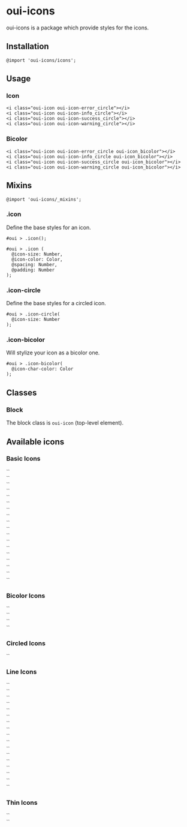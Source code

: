 # oui-icons

<component-status cx-design="partial" ux="rc"></component-status>

oui-icons is a package which provide styles for the icons.

## Installation

```less
@import 'oui-icons/icons';
```

## Usage

### Icon

```html:preview
<i class="oui-icon oui-icon-error_circle"></i>
<i class="oui-icon oui-icon-info_circle"></i>
<i class="oui-icon oui-icon-success_circle"></i>
<i class="oui-icon oui-icon-warning_circle"></i>
```

### Bicolor

```html:preview
<i class="oui-icon oui-icon-error_circle oui-icon_bicolor"></i>
<i class="oui-icon oui-icon-info_circle oui-icon_bicolor"></i>
<i class="oui-icon oui-icon-success_circle oui-icon_bicolor"></i>
<i class="oui-icon oui-icon-warning_circle oui-icon_bicolor"></i>
```

## Mixins

```less
@import 'oui-icons/_mixins';
```

### .icon

Define the base styles for an icon.

```less
#oui > .icon();
```

```less
#oui > .icon (
  @icon-size: Number,
  @icon-color: Color,
  @spacing: Number,
  @padding: Number
);
```

### .icon-circle

Define the base styles for a circled icon.

```less
#oui > .icon-circle(
  @icon-size: Number
);
```

### .icon-bicolor

Will stylize your icon as a bicolor one.

```less
#oui > .icon-bicolor(
  @icon-char-color: Color
);
```

## Classes

### Block

The block class is `oui-icon` (top-level element).

## Available icons

### Basic Icons

<div class="oui-icon-badge">
  <div class="oui-icon-badge__preview"><i class="oui-icon oui-icon-ovh" aria-hidden="true"></i></div>
  <div class="oui-icon-badge__code">
    `<i class="oui-icon oui-icon-ovh" aria-hidden="true"></i>`
  </div>
</div>

<div class="oui-icon-badge">
  <div class="oui-icon-badge__preview"><i class="oui-icon oui-icon-close" aria-hidden="true"></i></div>
  <div class="oui-icon-badge__code">
    `<i class="oui-icon oui-icon-close" aria-hidden="true"></i>`
  </div>
</div>

<div class="oui-icon-badge">
  <div class="oui-icon-badge__preview"><i class="oui-icon oui-icon-error_circle" aria-hidden="true"></i></div>
  <div class="oui-icon-badge__code">
    `<i class="oui-icon oui-icon-error_circle" aria-hidden="true"></i>`
  </div>
</div>

<div class="oui-icon-badge">
  <div class="oui-icon-badge__preview"><i class="oui-icon oui-icon-help_circle" aria-hidden="true"></i></div>
  <div class="oui-icon-badge__code">
    `<i class="oui-icon oui-icon-help_circle" aria-hidden="true"></i>`
  </div>
</div>

<div class="oui-icon-badge">
  <div class="oui-icon-badge__preview"><i class="oui-icon oui-icon-info_circle" aria-hidden="true"></i></div>
  <div class="oui-icon-badge__code">
    `<i class="oui-icon oui-icon-info_circle" aria-hidden="true"></i>`
  </div>
</div>

<div class="oui-icon-badge">
  <div class="oui-icon-badge__preview"><i class="oui-icon oui-icon-success_circle" aria-hidden="true"></i></div>
  <div class="oui-icon-badge__code">
    `<i class="oui-icon oui-icon-success_circle" aria-hidden="true"></i>`
  </div>
</div>

<div class="oui-icon-badge">
  <div class="oui-icon-badge__preview"><i class="oui-icon oui-icon-warning_circle" aria-hidden="true"></i></div>
  <div class="oui-icon-badge__code">
    `<i class="oui-icon oui-icon-warning_circle" aria-hidden="true"></i>`
  </div>
</div>

<div class="oui-icon-badge">
  <div class="oui-icon-badge__preview"><i class="oui-icon oui-icon-eye" aria-hidden="true"></i></div>
  <div class="oui-icon-badge__code">
    `<i class="oui-icon oui-icon-eye" aria-hidden="true"></i>`
  </div>
</div>

<div class="oui-icon-badge">
  <div class="oui-icon-badge__preview"><i class="oui-icon oui-icon-eye-blocked" aria-hidden="true"></i></div>
  <div class="oui-icon-badge__code">
    `<i class="oui-icon oui-icon-eye-blocked" aria-hidden="true"></i>`
  </div>
</div>

<div class="oui-icon-badge">
  <div class="oui-icon-badge__preview"><i class="oui-icon oui-icon-chevron-up" aria-hidden="true"></i></div>
  <div class="oui-icon-badge__code">
    `<i class="oui-icon oui-icon-chevron-up" aria-hidden="true"></i>`
  </div>
</div>

<div class="oui-icon-badge">
  <div class="oui-icon-badge__preview"><i class="oui-icon oui-icon-chevron-right" aria-hidden="true"></i></div>
  <div class="oui-icon-badge__code">
    `<i class="oui-icon oui-icon-chevron-right" aria-hidden="true"></i>`
  </div>
</div>

<div class="oui-icon-badge">
  <div class="oui-icon-badge__preview"><i class="oui-icon oui-icon-chevron-down" aria-hidden="true"></i></div>
  <div class="oui-icon-badge__code">
    `<i class="oui-icon oui-icon-chevron-down" aria-hidden="true"></i>`
  </div>
</div>

<div class="oui-icon-badge">
  <div class="oui-icon-badge__preview"><i class="oui-icon oui-icon-chevron-left" aria-hidden="true"></i></div>
  <div class="oui-icon-badge__code">
    `<i class="oui-icon oui-icon-chevron-left" aria-hidden="true"></i>`
  </div>
</div>

<div class="oui-icon-badge">
  <div class="oui-icon-badge__preview"><i class="oui-icon oui-icon-arrow-up" aria-hidden="true"></i></div>
  <div class="oui-icon-badge__code">
    `<i class="oui-icon oui-icon-arrow-up" aria-hidden="true"></i>`
  </div>
</div>

<div class="oui-icon-badge">
  <div class="oui-icon-badge__preview"><i class="oui-icon oui-icon-arrow-down" aria-hidden="true"></i></div>
  <div class="oui-icon-badge__code">
    `<i class="oui-icon oui-icon-arrow-down" aria-hidden="true"></i>`
  </div>
</div>

<div class="oui-icon-badge">
  <div class="oui-icon-badge__preview"><i class="oui-icon oui-icon-error" aria-hidden="true"></i></div>
  <div class="oui-icon-badge__code">
    `<i class="oui-icon oui-icon-error" aria-hidden="true"></i>`
  </div>
</div>

<div class="oui-icon-badge">
  <div class="oui-icon-badge__preview"><i class="oui-icon oui-icon-success" aria-hidden="true"></i></div>
  <div class="oui-icon-badge__code">
    `<i class="oui-icon oui-icon-success" aria-hidden="true"></i>`
  </div>
</div>

<div class="oui-icon-badge">
  <div class="oui-icon-badge__preview"><i class="oui-icon oui-icon-padlock-close" aria-hidden="true"></i></div>
  <div class="oui-icon-badge__code">
    `<i class="oui-icon oui-icon-padlock-close" aria-hidden="true"></i>`
  </div>
</div>

### Bicolor Icons

<div class="oui-icon-badge">
  <div class="oui-icon-badge__preview"><i class="oui-icon oui-icon-error_circle oui-icon_bicolor" aria-hidden="true"></i></div>
  <div class="oui-icon-badge__code">
    `<i class="oui-icon oui-icon-error_circle oui-icon_bicolor" aria-hidden="true"></i>`
  </div>
</div>

<div class="oui-icon-badge">
  <div class="oui-icon-badge__preview"><i class="oui-icon oui-icon-info_circle oui-icon_bicolor" aria-hidden="true"></i></div>
  <div class="oui-icon-badge__code">
    `<i class="oui-icon oui-icon-info_circle oui-icon_bicolor" aria-hidden="true"></i>`
  </div>
</div>

<div class="oui-icon-badge">
  <div class="oui-icon-badge__preview"><i class="oui-icon oui-icon-success_circle oui-icon_bicolor" aria-hidden="true"></i></div>
  <div class="oui-icon-badge__code">
    `<i class="oui-icon oui-icon-success_circle oui-icon_bicolor" aria-hidden="true"></i>`
  </div>
</div>

<div class="oui-icon-badge">
  <div class="oui-icon-badge__preview"><i class="oui-icon oui-icon-warning_circle oui-icon_bicolor" aria-hidden="true"></i></div>
  <div class="oui-icon-badge__code">
    `<i class="oui-icon oui-icon-warning_circle oui-icon_bicolor" aria-hidden="true"></i>`
  </div>
</div>

### Circled Icons

<div class="oui-icon-badge">
  <div class="oui-icon-badge__preview"><i class="oui-icon oui-icon-close oui-icon_circle" aria-hidden="true"></i></div>
  <div class="oui-icon-badge__code">
    `<i class="oui-icon oui-icon-close oui-icon_circle" aria-hidden="true"></i>`
  </div>
</div>

### Line Icons

<div class="oui-icon-badge">
  <div class="oui-icon-badge__preview"><i class="oui-icon oui-icon-pen_line" aria-hidden="true"></i></div>
  <div class="oui-icon-badge__code">
    `<i class="oui-icon oui-icon-pen_line" aria-hidden="true"></i>`
  </div>
</div>

<div class="oui-icon-badge">
  <div class="oui-icon-badge__preview"><i class="oui-icon oui-icon-power_line" aria-hidden="true"></i></div>
  <div class="oui-icon-badge__code">
    `<i class="oui-icon oui-icon-power_line" aria-hidden="true"></i>`
  </div>
</div>

<div class="oui-icon-badge">
  <div class="oui-icon-badge__preview"><i class="oui-icon oui-icon-trash_line" aria-hidden="true"></i></div>
  <div class="oui-icon-badge__code">
    `<i class="oui-icon oui-icon-trash_line" aria-hidden="true"></i>`
  </div>
</div>

<div class="oui-icon-badge">
  <div class="oui-icon-badge__preview"><i class="oui-icon oui-icon-chat_line" aria-hidden="true"></i></div>
  <div class="oui-icon-badge__code">
    `<i class="oui-icon oui-icon-chat_line" aria-hidden="true"></i>`
  </div>
</div>

<div class="oui-icon-badge">
  <div class="oui-icon-badge__preview"><i class="oui-icon oui-icon-check_line" aria-hidden="true"></i></div>
  <div class="oui-icon-badge__code">
    `<i class="oui-icon oui-icon-check_line" aria-hidden="true"></i>`
  </div>
</div>

<div class="oui-icon-badge">
  <div class="oui-icon-badge__preview"><i class="oui-icon oui-icon-chevron-up_line" aria-hidden="true"></i></div>
  <div class="oui-icon-badge__code">
    `<i class="oui-icon oui-icon-chevron-up_line" aria-hidden="true"></i>`
  </div>
</div>

<div class="oui-icon-badge">
  <div class="oui-icon-badge__preview"><i class="oui-icon oui-icon-chevron-right_line" aria-hidden="true"></i></div>
  <div class="oui-icon-badge__code">
    `<i class="oui-icon oui-icon-chevron-right_line" aria-hidden="true"></i>`
  </div>
</div>

<div class="oui-icon-badge">
  <div class="oui-icon-badge__preview"><i class="oui-icon oui-icon-chevron-down_line" aria-hidden="true"></i></div>
  <div class="oui-icon-badge__code">
    `<i class="oui-icon oui-icon-chevron-down_line" aria-hidden="true"></i>`
  </div>
</div>

<div class="oui-icon-badge">
  <div class="oui-icon-badge__preview"><i class="oui-icon oui-icon-chevron-left_line" aria-hidden="true"></i></div>
  <div class="oui-icon-badge__code">
    `<i class="oui-icon oui-icon-chevron-left_line" aria-hidden="true"></i>`
  </div>
</div>

<div class="oui-icon-badge">
  <div class="oui-icon-badge__preview"><i class="oui-icon oui-icon-check-circle_line" aria-hidden="true"></i></div>
  <div class="oui-icon-badge__code">
    `<i class="oui-icon oui-icon-check-circle_line" aria-hidden="true"></i>`
  </div>
</div>

<div class="oui-icon-badge">
  <div class="oui-icon-badge__preview"><i class="oui-icon oui-icon-counter_line" aria-hidden="true"></i></div>
  <div class="oui-icon-badge__code">
    `<i class="oui-icon oui-icon-counter_line" aria-hidden="true"></i>`
  </div>
</div>

<div class="oui-icon-badge">
  <div class="oui-icon-badge__preview"><i class="oui-icon oui-icon-gear_line" aria-hidden="true"></i></div>
  <div class="oui-icon-badge__code">
    `<i class="oui-icon oui-icon-gear_line" aria-hidden="true"></i>`
  </div>
</div>

<div class="oui-icon-badge">
  <div class="oui-icon-badge__preview"><i class="oui-icon oui-icon-page_line" aria-hidden="true"></i></div>
  <div class="oui-icon-badge__code">
    `<i class="oui-icon oui-icon-page_line" aria-hidden="true"></i>`
  </div>
</div>

<div class="oui-icon-badge">
  <div class="oui-icon-badge__preview"><i class="oui-icon oui-icon-paperplane_line" aria-hidden="true"></i></div>
  <div class="oui-icon-badge__code">
    `<i class="oui-icon oui-icon-paperplane_line" aria-hidden="true"></i>`
  </div>
</div>

<div class="oui-icon-badge">
  <div class="oui-icon-badge__preview"><i class="oui-icon oui-icon-printer_line" aria-hidden="true"></i></div>
  <div class="oui-icon-badge__code">
    `<i class="oui-icon oui-icon-printer_line" aria-hidden="true"></i>`
  </div>
</div>

<div class="oui-icon-badge">
  <div class="oui-icon-badge__preview"><i class="oui-icon oui-icon-user_line" aria-hidden="true"></i></div>
  <div class="oui-icon-badge__code">
    `<i class="oui-icon oui-icon-user_line" aria-hidden="true"></i>`
  </div>
</div>

<div class="oui-icon-badge">
  <div class="oui-icon-badge__preview"><i class="oui-icon oui-icon-pdf_line" aria-hidden="true"></i></div>
  <div class="oui-icon-badge__code">
    `<i class="oui-icon oui-icon-pdf_line" aria-hidden="true"></i>`
  </div>
</div>

### Thin Icons

<div class="oui-icon-badge">
  <div class="oui-icon-badge__preview"><i class="oui-icon oui-icon-close_thin" aria-hidden="true"></i></div>
  <div class="oui-icon-badge__code">
    `<i class="oui-icon oui-icon-close_thin" aria-hidden="true"></i>`
  </div>
</div>

<div class="oui-icon-badge">
  <div class="oui-icon-badge__preview"><i class="oui-icon oui-icon-close_thin" aria-hidden="true"></i></div>
  <div class="oui-icon-badge__code">
    `<i class="oui-icon oui-icon-copy-normal" aria-hidden="true"></i>`
  </div>
</div>
